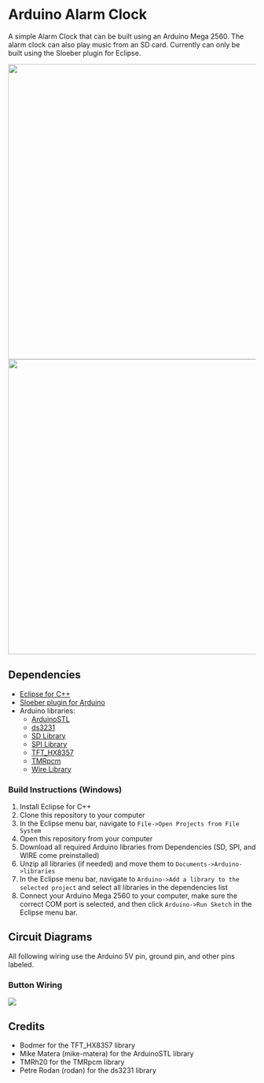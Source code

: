 # Arduino Alarm Clock
A simple Alarm Clock that can be built using an Arduino Mega 2560. The alarm clock can also play music
from an SD card. Currently can only be built using the Sloeber plugin for Eclipse. 

<img src="https://i.imgur.com/m6BtNX1.jpg" width="600"/>
<img src="https://i.imgur.com/iA8djf0.jpg" width="600"/>

## Dependencies
* [Eclipse for C++](https://www.eclipse.org/downloads/packages/release/kepler/sr2/eclipse-ide-cc-developers)
* [Sloeber plugin for Arduino](https://github.com/Sloeber/arduino-eclipse-plugin)
* Arduino libraries:
  * [ArduinoSTL](https://github.com/mike-matera/ArduinoSTL)
  * [ds3231](https://github.com/rodan/ds3231)
  * [SD Library](https://www.arduino.cc/en/Reference/SD)
  * [SPI Library](https://www.arduino.cc/en/Reference/SPI)
  * [TFT_HX8357](https://github.com/Bodmer/TFT_HX8357)
  * [TMRpcm](https://github.com/TMRh20/TMRpcm)
  * [Wire Library](https://www.arduino.cc/en/Reference/Wire)

### Build Instructions (Windows)
1) Install Eclipse for C++
2) Clone this repository to your computer
2) In the Eclipse menu bar, navigate to `File->Open Projects from File System`
3) Open this repository from your computer
4) Download all required Arduino libraries from Dependencies (SD, SPI, and WIRE come preinstalled)
5) Unzip all libraries (if needed) and move them to `Documents->Arduino->libraries`
6) In the Eclipse menu bar, navigate to `Arduino->Add a library to the selected project` and select all libraries in the dependencies list
7) Connect your Arduino Mega 2560 to your computer, make sure the correct COM port is selected, and then click `Arduino->Run Sketch` in the Eclipse menu bar.

## Circuit Diagrams
All following wiring use the Arduino 5V pin, ground pin, and other pins labeled.

### Button Wiring
![](https://i.imgur.com/S1Khxm8.png)


## Credits
* Bodmer for the TFT_HX8357 library
* Mike Matera (mike-matera) for the ArduinoSTL library
* TMRh20 for the TMRpcm library
* Petre Rodan (rodan) for the ds3231 library
